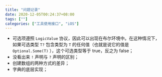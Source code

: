 ```yaml
---
title: "问题记录"
date: 2020-12-05T00:24:37+08:00
tags: [""]
categories: ["工具使用接口", "iOS"]
---
```



- 可选项遵照 `LogicValue` 协议，因此可以出现在布尔环境中。在这种情况下，如果可选类型 `T?` 包含类型为 `T` 的任何值（也就是说它的值是 `Optional.Some(T)` ），这个可选类型等于 true，反之为 false；
- 没看出来 `!` 声明与 `?` 声明的区别；
- 创建数组的两种方式的差异；
- 字典的底层实现；

